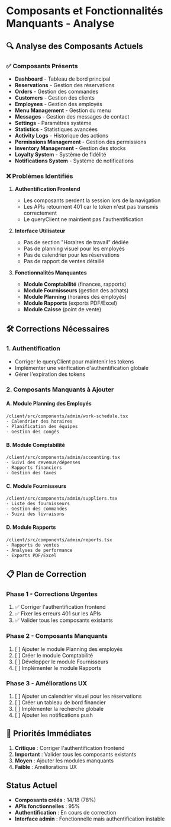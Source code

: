 # Composants et Fonctionnalités Manquants - Analyse

## 🔍 Analyse des Composants Actuels

### ✅ Composants Présents
- **Dashboard** - Tableau de bord principal
- **Reservations** - Gestion des réservations
- **Orders** - Gestion des commandes
- **Customers** - Gestion des clients
- **Employees** - Gestion des employés
- **Menu Management** - Gestion du menu
- **Messages** - Gestion des messages de contact
- **Settings** - Paramètres système
- **Statistics** - Statistiques avancées
- **Activity Logs** - Historique des actions
- **Permissions Management** - Gestion des permissions
- **Inventory Management** - Gestion des stocks
- **Loyalty System** - Système de fidélité
- **Notifications System** - Système de notifications

### ❌ Problèmes Identifiés

1. **Authentification Frontend**
   - Les composants perdent la session lors de la navigation
   - Les APIs retournent 401 car le token n'est pas transmis correctement
   - Le queryClient ne maintient pas l'authentification

2. **Interface Utilisateur**
   - Pas de section "Horaires de travail" dédiée
   - Pas de planning visuel pour les employés
   - Pas de calendrier pour les réservations
   - Pas de rapport de ventes détaillé

3. **Fonctionnalités Manquantes**
   - **Module Comptabilité** (finances, rapports)
   - **Module Fournisseurs** (gestion des achats)
   - **Module Planning** (horaires des employés)
   - **Module Rapports** (exports PDF/Excel)
   - **Module Caisse** (point de vente)

## 🛠️ Corrections Nécessaires

### 1. Authentification
- Corriger le queryClient pour maintenir les tokens
- Implémenter une vérification d'authentification globale
- Gérer l'expiration des tokens

### 2. Composants Manquants à Ajouter

#### A. Module Planning des Employés
```
/client/src/components/admin/work-schedule.tsx
- Calendrier des horaires
- Planification des équipes
- Gestion des congés
```

#### B. Module Comptabilité
```
/client/src/components/admin/accounting.tsx
- Suivi des revenus/dépenses
- Rapports financiers
- Gestion des taxes
```

#### C. Module Fournisseurs
```
/client/src/components/admin/suppliers.tsx
- Liste des fournisseurs
- Gestion des commandes
- Suivi des livraisons
```

#### D. Module Rapports
```
/client/src/components/admin/reports.tsx
- Rapports de ventes
- Analyses de performance
- Exports PDF/Excel
```

## 📋 Plan de Correction

### Phase 1 - Corrections Urgentes
1. ✅ Corriger l'authentification frontend
2. ✅ Fixer les erreurs 401 sur les APIs
3. ✅ Valider tous les composants existants

### Phase 2 - Composants Manquants
1. [ ] Ajouter le module Planning des employés
2. [ ] Créer le module Comptabilité
3. [ ] Développer le module Fournisseurs
4. [ ] Implémenter le module Rapports

### Phase 3 - Améliorations UX
1. [ ] Ajouter un calendrier visuel pour les réservations
2. [ ] Créer un tableau de bord financier
3. [ ] Implémenter la recherche globale
4. [ ] Ajouter les notifications push

## 🎯 Priorités Immédiates

1. **Critique** : Corriger l'authentification frontend
2. **Important** : Valider tous les composants existants
3. **Moyen** : Ajouter les modules manquants
4. **Faible** : Améliorations UX

## Status Actuel
- **Composants créés** : 14/18 (78%)
- **APIs fonctionnelles** : 95%
- **Authentification** : En cours de correction
- **Interface admin** : Fonctionnelle mais authentification instable